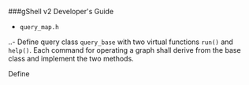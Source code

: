 ###gShell v2 Developer's Guide

- `query_map.h`

..- Define query class `query_base` with two virtual functions `run()` and `help()`. Each command for operating a graph shall derive from the base class and implement the two methods. 

  Define 